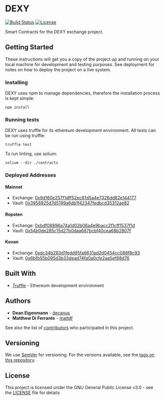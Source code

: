 # DEXY

[![Build Status](https://travis-ci.com/DexyProject/contracts.svg?token=SGE7GHsjEHmsR4VosLJx&branch=development)](https://travis-ci.com/DexyProject/contracts) [![License](https://img.shields.io/badge/License-GPL--3.0-blue.svg)](LICENSE)

Smart Contracts for the DEXY exchange project.

## Getting Started

These instructions will get you a copy of the project up and running on your local machine for development and testing purposes. See deployment for notes on how to deploy the project on a live system.

### Installing

DEXY uses npm to manage dependencies, therefore the installation process is kept simple:

```
npm install
```

### Running tests

DEXY uses truffle for its ethereum development environment. All tests can be run using truffle:

```
truffle test
```

To run linting, use solium:

```
solium --dir ./contracts
```

### Deployed Addresses

#### Mainnet
 - Exchange: [0x9d160e257f1dff52ec81d5a4e7326dd82e144177](https://etherscan.io/address/0x9d160e257f1dff52ec81d5a4e7326dd82e144177)
 - Vault: [0x3956925d7d5199a6db1f42347fedbcd35312ae82](https://etherscan.io/address/0x3956925d7d5199a6db1f42347fedbcd35312ae82)

#### Ropsten
 - Exchange: [0xbdf08896a74a1d02b06a4e9bacc2f1cff1537f1d](https://ropsten.etherscan.io/address/0xbdf08896a74a1d02b06a4e9bacc2f1cff1537f1d)
 - Vault: [0x54b0de285c15d27b0daa687bcbf40cea68b2807f](https://ropsten.etherscan.io/address/0x54b0de285c15d27b0daa687bcbf40cea68b2807f)

#### Kovan
 - Exchange: [0xdc34b283d1fedd95fa6631ad2d0454cc088f8c93](https://kovan.etherscan.io/address/0xdc34b283d1fedd95fa6631ad2d0454cc088f8c93)
 - Vault: [0x6bfb55b095d3b33dead74fa0a0cfe2aa5ef88d76](https://kovan.etherscan.io/address/0x6bfb55b095d3b33dead74fa0a0cfe2aa5ef88d76)

## Built With
* [Truffle](https://github.com/trufflesuite/truffle) - Ethereum development environment 

## Authors

* **Dean Eigenmann** - [decanus](https://github.com/decanus)
* **Matthew Di Ferrante** - [mattdf](https://github.com/mattdf)

See also the list of [contributors](https://github.com/DexyProject/contracts/contributors) who participated in this project.

## Versioning

We use [SemVer](http://semver.org/) for versioning. For the versions available, see the [tags on this repository](https://github.com/DexyProject/contracts/tags).

## License

This project is licensed under the GNU General Public License v3.0 - see the [LICENSE](LICENSE) file for details
